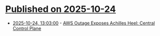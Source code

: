 # [Published on 2025-10-24](index.md)

* [2025-10-24, 13:03:00](https://soylentnews.org/article.pl?sid=25/10/23/0954231&from=rss) - [AWS Outage Exposes Achilles Heel: Central Control Plane](https://soylentnews.org/article.pl?sid=25/10/23/0954231&from=rss)
